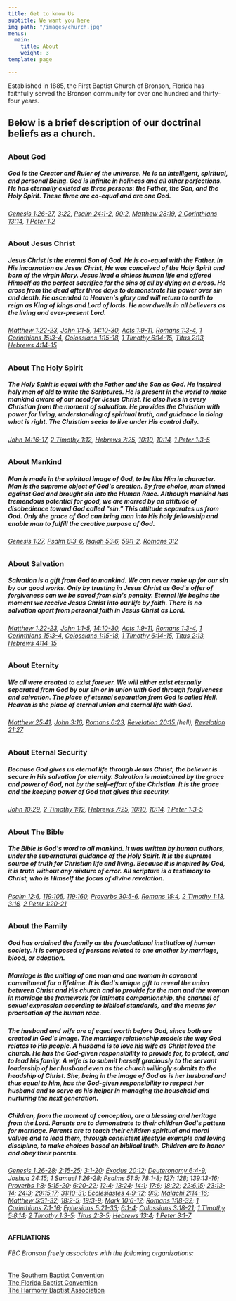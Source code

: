 ```yaml
---
title: Get to know Us
subtitle: We want you here
img_path: "/images/church.jpg"
menus:
  main:
    title: About
    weight: 3
template: page

---
```

Established in 1885, the First Baptist Church of Bronson, Florida has faithfully served the Bronson community for over one hundred and thirty-four years.

## Below is a brief description of our doctrinal beliefs as a church.

## 

### About God

##### God is the Creator and Ruler of the universe. He is an intelligent, spiritual, and personal Being. God is infinite in holiness and all other perfections. He has eternally existed as three persons: the Father, the Son, and the Holy Spirit. These three are co-equal and are one God.

###### [Genesis 1:26-27](http://www.biblegateway.com/passage/?search=Genesis+1%3A26-27&version=ESV&interface=print), [3:22](http://www.biblegateway.com/passage/?search=Genesis+3%3A22&version=ESV&interface=print), [Psalm 24:1-2](http://www.biblegateway.com/passage/?search=Psalm+24%3A1-2&version=ESV&interface=print), [90:2](http://www.biblegateway.com/passage/?search=Psalm+90%3A2&version=ESV&interface=print), [Matthew 28:19](http://www.biblegateway.com/passage/?search=Matthew+28%3A19&version=ESV&interface=print), [2 Corinthians 13:14](http://www.biblegateway.com/passage/?search=2+Corinthians+13%3A14&version=ESV&interface=print), [1 Peter 1:2](http://www.biblegateway.com/passage/?search=1+Peter+1%3A2&version=ESV&interface=print)

### About Jesus Christ

##### Jesus Christ is the eternal Son of God. He is co-equal with the Father. In His incarnation as Jesus Christ, He was conceived of the Holy Spirit and born of the virgin Mary. Jesus lived a sinless human life and offered Himself as the perfect sacrifice for the sins of all by dying on a cross. He arose from the dead after three days to demonstrate His power over sin and death. He ascended to Heaven's glory and will return to earth to reign as King of kings and Lord of lords. He now dwells in all believers as the living and ever-present Lord.

###### [Matthew 1:22-23](http://www.biblegateway.com/passage/?search=Matthew+1%3A22-23&version=ESV&interface=print), [John 1:1-5](http://www.biblegateway.com/passage/?search=John+1%3A1-5&version=ESV&interface=print), [14:10-30](http://www.biblegateway.com/passage/?search=John+14%3A10-30&version=ESV&interface=print), [Acts 1:9-11](http://www.biblegateway.com/passage/?search=Acts+1%3A9-11&version=ESV&interface=print), [Romans 1:3-4](http://www.biblegateway.com/passage/?search=Romans+1%3A3-4&version=ESV&interface=print), [1 Corinthians 15:3-4](http://www.biblegateway.com/passage/?search=1+Corinthians+15%3A3-4&version=ESV&interface=print), [Colossians 1:15-18](http://www.biblegateway.com/passage/?search=Colossians+1%3A15-18&version=ESV&interface=print), [1 Timothy 6:14-15](http://www.biblegateway.com/passage/?search=1+Timothy+6%3A14-15&version=ESV&interface=print), [Titus 2:13](http://www.biblegateway.com/passage/?search=Titus+2%3A13&version=ESV&interface=print), [Hebrews 4:14-15](http://www.biblegateway.com/passage/?search=Hebrews+4%3A14-15&version=ESV&interface=print)

### About The Holy Spirit

##### The Holy Spirit is equal with the Father and the Son as God. He inspired holy men of old to write the Scriptures. He is present in the world to make mankind aware of our need for Jesus Christ. He also lives in every Christian from the moment of salvation. He provides the Christian with power for living, understanding of spiritual truth, and guidance in doing what is right. The Christian seeks to live under His control daily.

###### [John 14:16-17](http://www.biblegateway.com/passage/?search=John+14%3A16-17&version=ESV&interface=print), [2 Timothy 1:12](http://www.biblegateway.com/passage/?search=2+Timothy+1%3A12&version=ESV&interface=print), [Hebrews 7:25](http://www.biblegateway.com/passage/?search=Hebrews+7%3A25&version=ESV&interface=print), [10:10](http://www.biblegateway.com/passage/?search=Hebrews+10%3A10&version=ESV&interface=print), [10:14](http://www.biblegateway.com/passage/?search=Hebrews+10%3A14&version=ESV&interface=print), [1 Peter 1:3-5](http://www.biblegateway.com/passage/?search=1+Peter+1%3A3-5&version=ESV&interface=print)

### About Mankind

##### Man is made in the spiritual image of God, to be like Him in character. Man is the supreme object of God's creation. By free choice, man sinned against God and brought sin into the Human Race. Although mankind has tremendous potential for good, we are marred by an attitude of disobedience toward God called "sin." This attitude separates us from God. Only the grace of God can bring man into His holy fellowship and enable man to fulfill the creative purpose of God.

###### [Genesis 1:27](http://www.biblegateway.com/passage/?search=Genesis+1%3A27&version=ESV&interface=print), [Psalm 8:3-6](http://www.biblegateway.com/passage/?search=Psalm+8%3A3-6&version=ESV&interface=print), [Isaiah 53:6](http://www.biblegateway.com/passage/?search=Isaiah+53%3A6&version=ESV&interface=print), [59:1-2](http://www.biblegateway.com/passage/?search=Isaiah+59%3A1-2&version=ESV&interface=print), [Romans 3:2](http://www.biblegateway.com/passage/?search=Romans+3%3A2&version=ESV&interface=print)

### About Salvation

##### Salvation is a gift from God to mankind. We can never make up for our sin by our good works. Only by trusting in Jesus Christ as God's offer of forgiveness can we be saved from sin's penalty. Eternal life begins the moment we receive Jesus Christ into our life by faith. There is no salvation apart from personal faith in Jesus Christ as Lord.

###### [Matthew 1:22-23](http://www.biblegateway.com/passage/?search=Matthew+1%3A22-23&version=ESV&interface=print), [John 1:1-5](http://www.biblegateway.com/passage/?search=John+1%3A1-5&version=ESV&interface=print), [14:10-30](http://www.biblegateway.com/passage/?search=John+14%3A10-30&version=ESV&interface=print), [Acts 1:9-11](http://www.biblegateway.com/passage/?search=Acts+1%3A9-11&version=ESV&interface=print), [Romans 1:3-4](http://www.biblegateway.com/passage/?search=Romans+1%3A3-4&version=ESV&interface=print), [1 Corinthians 15:3-4](http://www.biblegateway.com/passage/?search=1+Corinthians+15%3A3-4&version=ESV&interface=print), [Colossians 1:15-18](http://www.biblegateway.com/passage/?search=Colossians+1%3A15-18&version=ESV&interface=print), [1 Timothy 6:14-15](http://www.biblegateway.com/passage/?search=1+Timothy+6%3A14-15&version=ESV&interface=print), [Titus 2:13](http://www.biblegateway.com/passage/?search=Titus+2%3A13&version=ESV&interface=print), [Hebrews 4:14-15](http://www.biblegateway.com/passage/?search=Hebrews+4%3A14-15&version=ESV&interface=print)

### About Eternity

##### We all were created to exist forever. We will either exist eternally separated from God by our sin or in union with God through forgiveness and salvation. The place of eternal separation from God is called Hell. Heaven is the place of eternal union and eternal life with God.

###### [Matthew 25:41](http://www.biblegateway.com/passage/?search=Matthew+25%3A41&version=ESV&interface=print), [John 3:16](http://www.biblegateway.com/passage/?search=John+3%3A16&version=ESV&interface=print), [Romans 6:23](http://www.biblegateway.com/passage/?search=Romans+6%3A23&version=ESV&interface=print), [Revelation 20:15 ](http://www.biblegateway.com/passage/?search=Revelation+20%3A15&version=ESV&interface=print)(hell), [Revelation 21:27](http://www.biblegateway.com/passage/?search=Revelation+21%3A27&version=ESV&interface=print)

### About Eternal Security

##### Because God gives us eternal life through Jesus Christ, the believer is secure in His salvation for eternity. Salvation is maintained by the grace and power of God, not by the self-effort of the Christian. It is the grace and the keeping power of God that gives this security.

###### [John 10:29](http://www.biblegateway.com/passage/?search=John+10%3A29&version=ESV&interface=print), [2 Timothy 1:12](http://www.biblegateway.com/passage/?search=2+Timothy+1%3A12&version=ESV&interface=print), [Hebrews 7:25](http://www.biblegateway.com/passage/?search=Hebrews+7%3A25&version=ESV&interface=print), [10:10](http://www.biblegateway.com/passage/?search=Hebrews+10%3A10&version=ESV&interface=print), [10:14](http://www.biblegateway.com/passage/?search=Hebrews+10%3A14&version=ESV&interface=print), [1 Peter 1:3-5](http://www.biblegateway.com/passage/?search=1+Peter+1%3A3-5&version=ESV&interface=print)

### About The Bible

##### The Bible is God's word to all mankind. It was written by human authors, under the supernatural guidance of the Holy Spirit. It is the supreme source of truth for Christian life and living. Because it is inspired by God, it is truth without any mixture of error. All scripture is a testimony to Christ, who is Himself the focus of divine revelation.

###### [Psalm 12:6](http://www.biblegateway.com/passage/?search=Psalm+12%3A6&version=ESV&interface=print), [119:105](http://www.biblegateway.com/passage/?search=Psalm+119%3A105&version=ESV&interface=print), [119:160](http://www.biblegateway.com/passage/?search=Psalm+119%3A160&version=ESV&interface=print), [Proverbs 30:5-6](http://www.biblegateway.com/passage/?search=Proverbs+30%3A5-6&version=ESV&interface=print), [Romans 15:4](http://www.biblegateway.com/passage/?search=Romans+15%3A4&version=ESV&interface=print), [2 Timothy 1:13](http://www.biblegateway.com/passage/?search=2+Timothy+1%3A13&version=ESV&interface=print), [3:16](http://www.biblegateway.com/passage/?search=2+Timothy+3%3A16&version=ESV&interface=print), [2 Peter 1:20-21](http://www.biblegateway.com/passage/?search=2+Peter+1%3A20-21&version=ESV&interface=print)

### About the Family

##### God has ordained the family as the foundational institution of human society. It is composed of persons related to one another by marriage, blood, or adoption.

##### Marriage is the uniting of one man and one woman in covenant commitment for a lifetime. It is God's unique gift to reveal the union between Christ and His church and to provide for the man and the woman in marriage the framework for intimate companionship, the channel of sexual expression according to biblical standards, and the means for procreation of the human race.

##### The husband and wife are of equal worth before God, since both are created in God's image. The marriage relationship models the way God relates to His people. A husband is to love his wife as Christ loved the church. He has the God-given responsibility to provide for, to protect, and to lead his family. A wife is to submit herself graciously to the servant leadership of her husband even as the church willingly submits to the headship of Christ. She, being in the image of God as is her husband and thus equal to him, has the God-given responsibility to respect her husband and to serve as his helper in managing the household and nurturing the next generation.

##### Children, from the moment of conception, are a blessing and heritage from the Lord. Parents are to demonstrate to their children God's pattern for marriage. Parents are to teach their children spiritual and moral values and to lead them, through consistent lifestyle example and loving discipline, to make choices based on biblical truth. Children are to honor and obey their parents.

###### [Genesis 1:26-28](https://www.biblegateway.com/passage/?search=GEN+1%3A26-28&version=ESV&interface=print); [2:15-25](https://www.biblegateway.com/passage/?search=genesis+2%3A15-25&version=ESV&interface=print); [3:1-20](https://www.biblegateway.com/passage/?search=genesis+3%3A1-20&version=ESV&interface=print); [Exodus 20:12](https://www.biblegateway.com/passage/?search=Exodus+20%3A12&version=ESV&interface=print); [Deuteronomy 6:4-9](https://www.biblegateway.com/passage/?search=Deuteronomy+6%3A4-9&version=ESV&interface=print); [Joshua 24:15](https://www.biblegateway.com/passage/?search=Joshua+24%3A15&version=ESV&interface=print); [1 Samuel 1:26-28](https://www.biblegateway.com/passage/?search=1+Samuel+1%3A26-28&version=ESV&interface=print); [Psalms 51:5](https://www.biblegateway.com/passage/?search=Psalms+51%3A5&version=ESV&interface=print); [78:1-8](https://www.biblegateway.com/passage/?search=Psalms+78%3A1-8&version=ESV&interface=print); [127](https://www.biblegateway.com/passage/?search=Psalms+127&version=ESV&interface=print); [128](https://www.biblegateway.com/passage/?search=Psalms+128&version=ESV&interface=print); [139:13-16](https://www.biblegateway.com/passage/?search=Psalms+139%3A13-16&version=ESV&interface=print); [Proverbs 1:8](https://www.biblegateway.com/passage/?search=Proverbs+1%3A8&version=ESV&interface=print); [5:15-20](https://www.biblegateway.com/passage/?search=Proverbs+5%3A15-20&version=ESV&interface=print); [6:20-22](https://www.biblegateway.com/passage/?search=Proverbs+6%3A20-22&version=ESV&interface=print); [12:4](https://www.biblegateway.com/passage/?search=Proverbs+12%3A4&version=ESV&interface=print); [13:24](https://www.biblegateway.com/passage/?search=Proverbs+13%3A24&version=ESV&interface=print); [14:1](https://www.biblegateway.com/passage/?search=Proverbs+14%3A1&version=ESV&interface=print); [17:6](https://www.biblegateway.com/passage/?search=Proverbs+17%3A6&version=ESV&interface=print); [18:22](https://www.biblegateway.com/passage/?search=Proverbs+18%3A22&version=ESV&interface=print); [22:6,15](https://www.biblegateway.com/passage/?search=Proverbs+22%3A6%2C15&version=ESV&interface=print); [23:13-14](https://www.biblegateway.com/passage/?search=Proverbs+23%3A13-14&version=ESV&interface=print); [24:3](https://www.biblegateway.com/passage/?search=Proverbs+24%3A3&version=ESV&interface=print); [29:15,17](https://www.biblegateway.com/passage/?search=Proverbs+29%3A15%2C17&version=ESV&interface=print); [31:10-31](https://www.biblegateway.com/passage/?search=Proverbs+31%3A10-31&version=ESV&interface=print);[ Ecclesiastes 4:9-12](https://www.biblegateway.com/passage/?search=Ecclesiastes+4%3A9-12&version=ESV&interface=print); [9:9](https://www.biblegateway.com/passage/?search=Ecclesiastes+9%3A9&version=ESV&interface=print); [Malachi 2:14-16](https://www.biblegateway.com/passage/?search=Malachi+2%3A14-16&version=ESV&interface=print); [Matthew 5:31-32](https://www.biblegateway.com/passage/?search=Matthew+5%3A31-32&version=ESV&interface=print); [18:2-5](https://www.biblegateway.com/passage/?search=Matthew+18%3A2-5&version=ESV&interface=print); [19:3-9](https://www.biblegateway.com/passage/?search=Matthew+19%3A3-9&version=ESV&interface=print); [Mark 10:6-12](https://www.biblegateway.com/passage/?search=Mark+10%3A6-12&version=ESV&interface=print); [Romans 1:18-32](https://www.biblegateway.com/passage/?search=Romans+1%3A18-32&version=ESV&interface=print); [1 Corinthians 7:1-16](https://www.biblegateway.com/passage/?search=1+Corinthians+7%3A1-16&version=ESV&interface=print); [Ephesians 5:21-33](https://www.biblegateway.com/passage/?search=Ephesians+5%3A21-33&version=ESV&interface=print); [6:1-4](https://www.biblegateway.com/passage/?search=Ephesians+6%3A1-4&version=ESV&interface=print); [Colossians 3:18-21](https://www.biblegateway.com/passage/?search=Colossians+3%3A18-21&version=ESV&interface=print); [1 Timothy 5:8,14](https://www.biblegateway.com/passage/?search=1+Timothy+5%3A8%2C14&version=ESV&interface=print); [2 Timothy 1:3-5](https://www.biblegateway.com/passage/?search=2+Timothy+1%3A3-5&version=ESV&interface=print); [Titus 2:3-5](https://www.biblegateway.com/passage/?search=Titus+2%3A3-5&version=ESV&interface=print); [Hebrews 13:4](https://www.biblegateway.com/passage/?search=Hebrews+13%3A4&version=ESV&interface=print); [1 Peter 3:1-7](https://www.biblegateway.com/passage/?search=1+Peter3%3A1-7&version=ESV&interface=print)

#### AFFILIATIONS

###### FBC Bronson freely associates with the following organizations:

[The Southern Baptist Convention](http://www.sbc.net/)  
[The Florida Baptist Convention](http://www.flbaptist.org/)  
[The Harmony Baptist Association](http://www.hbafl.org/)